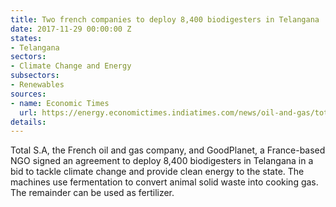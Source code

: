 ```yaml
---
title: Two french companies to deploy 8,400 biodigesters in Telangana
date: 2017-11-29 00:00:00 Z
states:
- Telangana
sectors:
- Climate Change and Energy
subsectors:
- Renewables
sources:
- name: Economic Times
  url: https://energy.economictimes.indiatimes.com/news/oil-and-gas/total-and-goodplanet-foundation-to-deploy-8400-bio-gas-plants-in-telangana-/61739184
details: 
---
```


Total S.A, the French oil and gas company, and GoodPlanet, a France-based NGO signed an agreement to deploy 8,400 biodigesters in Telangana in a bid to tackle climate change and provide clean energy to the state. The machines use fermentation to convert animal solid waste into cooking gas. The remainder can be used as fertilizer. 
